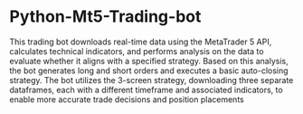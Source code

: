 # Python-Mt5-Trading-bot
This trading bot downloads real-time data using the MetaTrader 5 API, calculates technical indicators, and performs analysis on the data to evaluate whether it aligns with a specified strategy. Based on this analysis, the bot generates long and short orders and executes a basic auto-closing strategy. The bot utilizes the 3-screen strategy, downloading three separate dataframes, each with a different timeframe and associated indicators, to enable more accurate trade decisions and position placements
